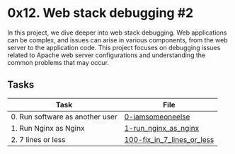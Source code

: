 # 0x12. Web stack debugging #2
In this project, we dive deeper into web stack debugging. Web applications can be complex, and issues can arise in various components, from the web server to the application code. This project focuses on debugging issues related to Apache web server configurations and understanding the common problems that may occur.


## Tasks

| Task | File |
| ---- | ---- |
| 0. Run software as another user | [0-iamsomeoneelse](./0-iamsomeoneelse) |
| 1. Run Nginx as Nginx | [1-run_nginx_as_nginx](./1-run_nginx_as_nginx) |
| 2. 7 lines or less | [100-fix_in_7_lines_or_less](./100-fix_in_7_lines_or_less) |
